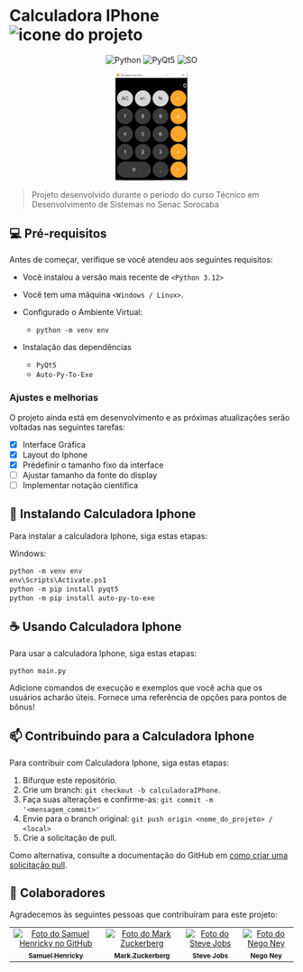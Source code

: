 # Calculadora IPhone <img src="icon.ico" width="32" alt="icone do projeto">

<div align="center">

![Python](https://img.shields.io/badge/Python-3776AB?style=for-the-badge&logo=python&logoColor=white)
![PyQt5](https://img.shields.io/badge/Qt-%23217346.svg?style=for-the-badge&logo=Qt&logoColor=white)
![SO](https://img.shields.io/badge/Windows-0078D6?style=for-the-badge&logo=windows&logoColor=white)

<img src="print.png" width="128" alt="print do projetp">
</div>

> Projeto desenvolvido durante o periodo do curso Técnico em Desenvolvimento de Sistemas no Senac Sorocaba
## 💻 Pré-requisitos

Antes de começar, verifique se você atendeu aos seguintes requisitos:

- Você instalou a versão mais recente de `<Python 3.12>`
- Você tem uma máquina `<Windows / Linux>`.
- Configurado o Ambiente Virtual:
    - `python -m venv env`

- Instalação das dependências
    - `PyQt5`
    - `Auto-Py-To-Exe`

### Ajustes e melhorias

O projeto ainda está em desenvolvimento e as próximas atualizações serão voltadas nas seguintes tarefas:

- [x] Interface Gráfica
- [x] Layout do Iphone
- [x] Prédefinir o tamanho fixo da interface
- [ ] Ajustar tamanho da fonte do display
- [ ] Implementar notação científica

## 🚀 Instalando Calculadora Iphone

Para instalar a calculadora Iphone, siga estas etapas:

Windows:

```
python -m venv env
env\Scripts\Activate.ps1
python -m pip install pyqt5
python -m pip install auto-py-to-exe
```

## ☕ Usando Calculadora Iphone

Para usar a calculadora Iphone, siga estas etapas:

```
python main.py
```

Adicione comandos de execução e exemplos que você acha que os usuários acharão úteis. Fornece uma referência de opções para pontos de bônus!

## 📫 Contribuindo para a Calculadora Iphone

Para contribuir com Calculadora Iphone, siga estas etapas:

1. Bifurque este repositório.
2. Crie um branch: `git checkout -b calculadoraIPhone`.
3. Faça suas alterações e confirme-as: `git commit -m '<mensagem_commit>'`
4. Envie para o branch original: `git push origin <nome_do_projeto> / <local>`
5. Crie a solicitação de pull.

Como alternativa, consulte a documentação do GitHub em [como criar uma solicitação pull](https://help.github.com/en/github/collaborating-with-issues-and-pull-requests/creating-a-pull-request).

## 🤝 Colaboradores

Agradecemos às seguintes pessoas que contribuíram para este projeto:

<table>
  <tr>
    <td align="center">
      <a href="#" title="Samuel Henricky">
        <img src="https://avatars.githubusercontent.com/u/86206263?v=4" width="100px;" alt="Foto do Samuel Henricky no GitHub"/><br>
        <sub>
          <b>Samuel Henricky</b>
        </sub>
      </a>
    </td>
    <td align="center">
      <a href="#" title="defina o titulo do link">
        <img src="https://s2.glbimg.com/FUcw2usZfSTL6yCCGj3L3v3SpJ8=/smart/e.glbimg.com/og/ed/f/original/2019/04/25/zuckerberg_podcast.jpg" width="100px;" alt="Foto do Mark Zuckerberg"/><br>
        <sub>
          <b>Mark Zuckerberg</b>
        </sub>
      </a>
    </td>
    <td align="center">
      <a href="#" title="defina o titulo do link">
        <img src="https://miro.medium.com/max/360/0*1SkS3mSorArvY9kS.jpg" width="100px;" alt="Foto do Steve Jobs"/><br>
        <sub>
          <b>Steve Jobs</b>
        </sub>
      </a>
    </td>
    <td align="center">
      <a href="#" title="defina o titulo do link">
        <img src="https://www.meiahora.com.br/_midias/jpg/2019/03/27/negoney03-10388113.jpg" width="100px;" alt="Foto do Nego Ney"/><br>
        <sub>
          <b>Nego Ney</b>
        </sub>
      </a>
    </td>
  </tr>
</table>
